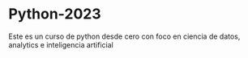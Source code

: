 # Python-2023

Este es un curso de python desde cero con foco en ciencia de datos, analytics e inteligencia artificial
